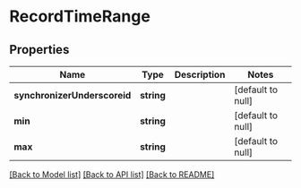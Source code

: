# RecordTimeRange

## Properties
Name | Type | Description | Notes
------------ | ------------- | ------------- | -------------
**synchronizerUnderscoreid** | **string** |  | [default to null]
**min** | **string** |  | [default to null]
**max** | **string** |  | [default to null]

[[Back to Model list]](../README.md#documentation-for-models) [[Back to API list]](../README.md#documentation-for-api-endpoints) [[Back to README]](../README.md)


